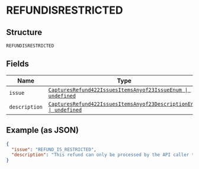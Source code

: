 
# REFUNDISRESTRICTED

## Structure

`REFUNDISRESTRICTED`

## Fields

| Name | Type | Tags | Description |
|  --- | --- | --- | --- |
| `issue` | [`CapturesRefund422IssuesItemsAnyof23IssueEnum \| undefined`](../../doc/models/captures-refund-422-issues-items-anyof-23-issue-enum.md) | Optional | - |
| `description` | [`CapturesRefund422IssuesItemsAnyof23DescriptionEnum \| undefined`](../../doc/models/captures-refund-422-issues-items-anyof-23-description-enum.md) | Optional | - |

## Example (as JSON)

```json
{
  "issue": "REFUND_IS_RESTRICTED",
  "description": "This refund can only be processed by the API caller that had 'captured' the transaction. If you facilitate your transactions via a platform/partner, please initiate a refund through them."
}
```

